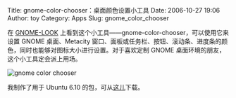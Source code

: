 Title: gnome-color-chooser：桌面颜色设置小工具
Date: 2006-10-27 19:06
Author: toy
Category: Apps
Slug: gnome_color_chooser

在
[GNOME-LOOK](http://www.gnome-look.org/content/show.php?content=47349)
上看到这个小工具——gnome-color-chooser，可以使用它来设置 GNOME
桌面、Metacity
窗口、面板或任务栏、按钮、滚动条、进度条的颜色，同时也能够对图标大小进行设置。对于喜欢定制
GNOME 桌面环境的朋友，这个小工具定会派上用场。

![gnome color
chooser](http://i.linuxtoy.org/i/2006/10/gnome_color_chooser.png)

我制作了用于 Ubuntu 6.10
的包，可从[这儿](http://linuxtoy.org/deb/edgy)下载。
